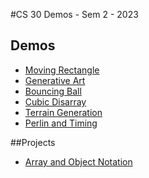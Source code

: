 #CS 30 Demos - Sem 2 - 2023

## Demos
- [Moving Rectangle](movingRectangle)
- [Generative Art](generativeArt)
- [Bouncing Ball](bouncing-balls)
- [Cubic Disarray](cubic-disarray)
- [Terrain Generation](terrain-generation)
- [Perlin and Timing](perlin)

##Projects
- [Array and Object Notation](array-assignment)